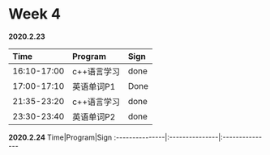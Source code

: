 # Week 4

**2020.2.23**

Time|Program|Sign
:---------------|:---------------|:---------------
16:10-17:00|c++语言学习|done
17:00-17:10|英语单词P1|Done
21:35-23:20|c++语言学习|done
23:30-23:40|英语单词P2|done

**2020.2.24**
Time|Program|Sign
:---------------|:---------------|:---------------
